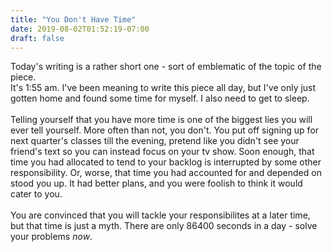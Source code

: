 ```yaml
---
title: "You Don't Have Time"
date: 2019-08-02T01:52:19-07:00
draft: false
---
```


Today's writing is a rather short one - sort of emblematic of the topic of the piece.\
It's 1:55 am. I've been meaning to write this piece all day, but I've only just gotten 
home and found some time for myself. I also need to get to sleep.\
\
Telling yourself that you have more time is one of the biggest lies you will ever tell yourself.
More often than not, you don't.
You put off signing up for next quarter's classes till the evening, pretend like you didn't
see your friend's text so you can instead focus on your tv show.
Soon enough, that time you had allocated to tend to your backlog is interrupted by
some other responsibility. Or, worse, that time you had accounted for and depended on stood you up. It had
better plans, and you were foolish to think it would cater to you.\
\
You are convinced that you will tackle your responsibilites at a later time, but that time
is just a myth. There are only 86400 seconds in a day - solve your problems _now_.
